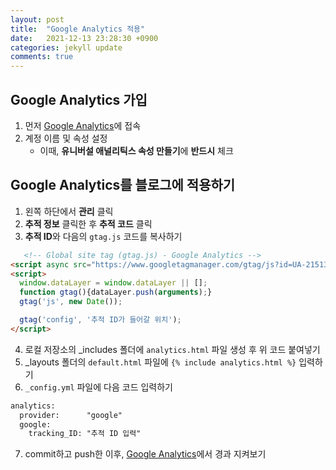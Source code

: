 ```yaml
---
layout: post
title:  "Google Analytics 적용"
date:   2021-12-13 23:28:30 +0900
categories: jekyll update
comments: true
---
```


## Google Analytics 가입
1. 먼저 [Google Analytics]에 접속
2. 계정 이름 및 속성 설정
   - 이때, **유니버설 애널리틱스 속성 만들기**에 **반드시** 체크

[Google Analytics]: "https://analytics.google.com/analytics/web/"

## Google Analytics를 블로그에 적용하기
1. 왼쪽 하단에서 **관리** 클릭
2. **추적 정보** 클릭한 후 **추적 코드** 클릭
3. **추적 ID**와 다음의 ```gtag.js``` 코드를 복사하기

```html
   <!-- Global site tag (gtag.js) - Google Analytics -->
<script async src="https://www.googletagmanager.com/gtag/js?id=UA-215132491-1"></script>
<script>
  window.dataLayer = window.dataLayer || [];
  function gtag(){dataLayer.push(arguments);}
  gtag('js', new Date());

  gtag('config', '추적 ID가 들어갈 위치');
</script>
```

4. 로컬 저장소의 _includes 폴더에 ```analytics.html``` 파일 생성 후 위 코드 붙여넣기
5. _layouts 폴더의 ```default.html``` 파일에 ```{% include analytics.html %}``` 입력하기
6. ```_config.yml``` 파일에 다음 코드 입력하기

```html
analytics:
  provider:      "google"
  google:
    tracking_ID: "추적 ID 입력"
```

7. commit하고 push한 이후, [Google Analytics]에서 경과 지켜보기 